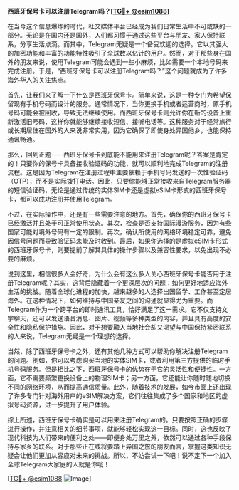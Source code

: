 **西班牙保号卡可以注册Telegram吗？[[TG💪+ @esim1088](https://t.me/s/esim1088)]**

在当今这个信息爆炸的时代，社交媒体平台已经成为我们日常生活中不可或缺的一部分。无论是在国内还是国外，人们都习惯于通过这些平台与朋友、家人保持联系，分享生活点滴。而其中，Telegram无疑是一个备受欢迎的选择。它以其强大的加密功能和丰富的功能特性吸引了全球数以亿计的用户。然而，对于那些身在国外的朋友来说，使用Telegram可能会遇到一些小麻烦，比如需要一个本地号码来完成注册。于是，“西班牙保号卡可以注册Telegram吗？”这个问题就成为了许多海外华人的关注焦点。

首先，让我们来了解一下什么是西班牙保号卡。简单来说，这是一种专门为希望保留现有手机号码而设计的服务。通常情况下，当你更换手机或者运营商时，原手机号码可能会被回收，导致无法继续使用。而西班牙保号卡则允许你在新的设备上重新激活旧号码，这样你就能够继续接收短信、接听电话等。这种服务对于经常旅行或长期居住在国外的人来说非常实用，因为它确保了即使身处异国他乡，也能保持通讯畅通。

那么，回到正题——西班牙保号卡到底能不能用来注册Telegram呢？答案是肯定的！只要你的保号卡具备接收验证码的功能，就可以顺利地完成Telegram的注册流程。这是因为Telegram在注册过程中主要依赖于手机号码发送的一次性验证码（OTP），而不是实际拨打电话。因此，只要你能够正常接收来自Telegram服务器的短信验证码，无论是通过传统的实体SIM卡还是虚拟eSIM卡形式的西班牙保号卡，都可以成功注册并使用Telegram。

不过，在实际操作中，还是有一些需要注意的地方。首先，确保你的西班牙保号卡已经激活并且处于可正常使用状态。其次，检查是否支持国际漫游服务，因为有些国家可能对境外号码有一定的限制。再次，确认所使用的网络环境稳定可靠，避免因信号问题而导致验证码未能及时收到。最后，如果你选择的是虚拟eSIM卡形式的西班牙保号卡，则要提前了解其具体的操作步骤以及兼容性要求，以免出现不必要的麻烦。

说到这里，相信很多人会好奇，为什么会有这么多人关心西班牙保号卡能否用于注册Telegram呢？其实，这背后隐藏着一个更深层次的问题：如何更好地适应海外生活的挑战。随着全球化进程的加快，越来越多的人选择出国留学、工作甚至定居海外。在这种情况下，如何维持与中国亲友之间的沟通就显得尤为重要。而Telegram作为一个跨平台的即时通讯工具，恰好满足了这一需求。它不仅支持文字聊天，还可以发送语音消息、图片、视频等多种类型的内容，并且具有高度的安全性和隐私保护措施。因此，对于想要融入当地社会却又渴望与中国保持紧密联系的人来说，Telegram无疑是一个理想的选择。

当然，除了西班牙保号卡之外，还有其他几种方式可以帮助你解决注册Telegram的问题。例如，你可以考虑购买当地的实体SIM卡，或者利用第三方提供的临时手机号码服务。但是相比之下，西班牙保号卡的优势在于它的灵活性和便捷性。一方面，它不需要频繁更换设备上的物理SIM卡；另一方面，它还能让你随时随地切换不同的网络环境，从而提高通信质量。此外，随着技术的发展，如今市面上还出现了许多专门针对海外用户的eSIM解决方案，它们往往集成了多个国家和地区的虚拟号码资源，进一步提升了用户体验。

综上所述，西班牙保号卡确实是可以用来注册Telegram的。只要按照正确的步骤进行操作，并注意相关的细节事项，就能够轻松实现这一目标。同时，这也反映了现代科技为人们带来的便利之处——即便身处万里之外，依然可以通过各种手段保持与家乡的联系。对于那些正在或将要踏上异国之旅的朋友而言，掌握这类知识无疑会让他们更加从容应对未来的挑战。所以，不妨尝试一下吧！说不定下一个加入全球Telegram大家庭的人就是你哦！

[[TG💪+ @esim1088](https://t.me/s/esim1088) ![Image](https://i.postimg.cc/4NQfJmqS/Snipaste-2025-05-13-00-14-12.png)]
